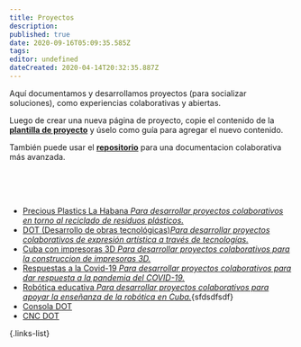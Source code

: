 ```yaml
---
title: Proyectos
description: 
published: true
date: 2020-09-16T05:09:35.585Z
tags: 
editor: undefined
dateCreated: 2020-04-14T20:32:35.887Z
---
```


Aquí documentamos y desarrollamos proyectos (para socializar soluciones), como experiencias colaborativas y abiertas.


Luego de crear una nueva página de proyecto, copie el contenido de la **[plantilla de proyecto](https://copinchapedia.copincha.org/es/Plantillas/Proyecto)** y úselo como guía para agregar el nuevo contenido.


También puede usar el **[repositorio](http://git.copincha.org)** para una documentacion colaborativa más avanzada.

<br>

<br>

<br>

- [Precious Plastics La Habana *Para desarrollar proyectos colaborativos en torno al reciclado de residuos plásticos.*](https://copinchapedia.copincha.org/es/Proyectos/PreciousPlasticsLaHabana)
- [DOT (Desarrollo de obras tecnológicas)*Para desarrollar proyectos colaborativos de expresión artística a través de tecnologías.*](https://copinchapedia.copincha.org/es/Proyectos/DOT)
- [Cuba con impresoras 3D *Para desarrollar proyectos colaborativos para la construccion de impresoras 3D.*](https://copinchapedia.copincha.org/es/Proyectos/Impresoras3D)
- [Respuestas a la Covid-19 *Para desarrollar proyectos colaborativos para dar respuesta a la pandemia del COVID-19.*](https://copinchapedia.copincha.org/es/Proyectos/Respuesta_a_la_Covid_19)
- [Robótica educativa *Para desarrollar proyectos colaborativos para apoyar la enseñanza de la robótica en Cuba.*](https://copinchapedia.copincha.org/es/Proyectos/RoboticaEducativa){sfdsdfsdf}
- [Consola DOT](https://copinchapedia.copincha.org/es/Proyectos/consola_dot)
- [CNC DOT](https://copinchapedia.copincha.org/es/Proyectos/cnc_dot)

{.links-list}